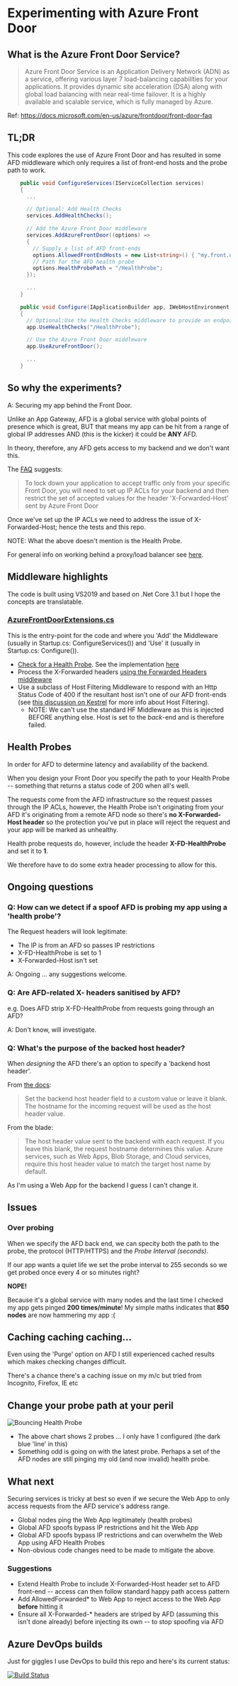 # Experimenting with Azure Front Door

## What is the Azure Front Door Service?

> Azure Front Door Service is an Application Delivery Network (ADN) as a service, offering various layer 7 load-balancing capabilities for your applications. It provides dynamic site acceleration (DSA) along with global load balancing with near real-time failover. It is a highly available and scalable service, which is fully managed by Azure.

Ref: <https://docs.microsoft.com/en-us/azure/frontdoor/front-door-faq>

## TL;DR

This code explores the use of Azure Front Door and has resulted in some AFD middleware which only requires a list of front-end hosts and the probe path to work.

``` csharp
    public void ConfigureServices(IServiceCollection services)
    {
      ...

      // Optional: Add Health Checks
      services.AddHealthChecks();

      // Add the Azure Front Door middleware
      services.AddAzureFrontDoor((options) =>
      {
        // Supply a list of AFD front-ends
        options.AllowedFrontEndHosts = new List<string>() { "my.front.door.net" };
        // Path for the AFD health probe
        options.HealthProbePath = "/HealthProbe";
      });

      ...
    }

    public void Configure(IApplicationBuilder app, IWebHostEnvironment env, IAppRepository appRepository)
    {
      // Optional:Use the Health Checks middleware to provide an endpoint for the AFD probe
      app.UseHealthChecks("/HealthProbe");

      // Use the Azure Front Door middleware
      app.UseAzureFrontDoor();

      ...
    }

```

## So why the experiments?

A: Securing my app behind the Front Door.

Unlike an App Gateway, AFD is a global service with global points of presence which is great, BUT that means my app can be hit from a range of global IP addresses AND (this is the kicker) it could be **ANY** AFD.

In theory, therefore, any AFD gets access to my backend and we don't want this.

The [FAQ](https://docs.microsoft.com/en-us/azure/frontdoor/front-door-faq#how-do-i-lock-down-the-access-to-my-backend-to-only-azure-front-door) suggests:

> To lock down your application to accept traffic only from your specific Front Door, you will need to set up IP ACLs for your backend and then restrict the set of accepted values for the header 'X-Forwarded-Host' sent by Azure Front Door

Once we've set up the IP ACLs we need to address the issue of X-Forwarded-Host; hence the tests and this repo.

NOTE: What the above doesn't mention is the Health Probe.

For general info on working behind a proxy/load balancer see [here](https://docs.microsoft.com/en-us/aspnet/core/host-and-deploy/proxy-load-balancer).

## Middleware highlights

The code is built using VS2019 and based on .Net Core 3.1 but I hope the concepts are translatable.

### [AzureFrontDoorExtensions.cs](WTW.CET.AFD.Middleware\AzureFrontDoorExtensions.cs)

This is the entry-point for the code and where you 'Add' the Middleware (usually in Startup.cs: ConfigureServices()) and 'Use' it (usually in Startup.cs: Configure()).

* [Check for a Health Probe](https://docs.microsoft.com/en-us/azure/frontdoor/front-door-health-probes).  See the implementation [here](WTW.CET.AFD.Middleware\AzureFrontDoorMiddleware.cs)
* Process the X-Forwarded headers [using the Forwarded Headers middleware](https://docs.microsoft.com/en-us/aspnet/core/host-and-deploy/proxy-load-balancer)
* Use a subclass of Host Filtering Middleware to respond with an Http Status Code of 400 if the resultant host isn't one of our AFD front-ends (see [this discussion on Kestrel](https://docs.microsoft.com/en-us/aspnet/core/fundamentals/servers/kestrel) for more info about Host Filtering).
  * NOTE: We can't use the standard HF Middleware as this is injected BEFORE anything else.  Host is set to the *back*-end and is therefore failed.

## Health Probes

In order for AFD to determine latency and availability of the backend.

When you design your Front Door you specify the path to your Health Probe -- something that returns a status code of 200 when all's well.

The requests come from the AFD infrastructure so the request passes through the IP ACLs, however, the Health Probe isn't originating from your AFD it's originating from a remote AFD node so there's **no X-Forwarded-Host header** so the protection you've put in place will reject the request and your app will be marked as unhealthy.

Health probe requests do, however, include the header **X-FD-HealthProbe** and set it to **1**.

We therefore have to do some extra header processing to allow for this.

## Ongoing questions

### Q: How can we detect if a **spoof** AFD is probing my app using a 'health probe'?

The Request headers will look legitimate:

* The IP is from an AFD so passes IP restrictions
* X-FD-HealthProbe is set to 1
* X-Forwarded-Host isn't set

A: Ongoing ... any suggestions welcome.

### Q: Are AFD-related X- headers sanitised by AFD?

e.g. Does AFD strip X-FD-HealthProbe from requests going through an AFD?

A: Don't know, will investigate.

### Q: What's the purpose of the backed host header?

When *designing* the AFD there's an option to specify a 'backend host header'.

From [the docs](https://docs.microsoft.com/en-us/azure/frontdoor/front-door-backend-pool):
> Set the backend host header field to a custom value or leave it blank. The hostname for the incoming request will be used as the host header value.

From the blade:
> The host header value sent to the backend with each request. If you leave this blank, the request hostname determines this value. Azure services, such as Web Apps, Blob Storage, and Cloud services, require this host header value to match the target host name by default.

As I'm using a Web App for the backend I guess I can't change it.

## Issues

### Over probing

When we specify the AFD back end, we can specity both the path to the probe, the protocol (HTTP/HTTPS) and the *Probe Interval (seconds)*.

If our app wants a quiet life we set the probe interval to 255 seconds so we get probed once every 4 or so minutes right?

**NOPE!**

Because it's a global service with many nodes and the last time I checked my app gets pinged **200 times/minute**!  My simple maths indicates that **850 nodes** are now hammering my app :(

## Caching caching caching…

Even using the 'Purge' option on AFD I still experienced cached results which makes checking changes difficult.

There's a chance there's a caching issue on my m/c but tried from Incognito, Firefox, IE etc

## Change your probe path at your peril

![Bouncing Health Probe](readme/Bouncing%20Probe%20Health.PNG?raw=true "Bouncing Health Probe")

* The above chart shows 2 probes ... I only have 1 configured (the dark blue 'line' in this)
* Something odd is going on with the latest probe.  Perhaps a set of the AFD nodes are still pinging my old (and now invalid) health probe.

## What next

Securing services is tricky at best so even if we secure the Web App to only access requests from the AFD service's address range.

* Global nodes ping the Web App legitimately (health probes)
* Global AFD spoofs bypass IP restrictions and hit the Web App
* Global AFD spoofs bypass IP restrictions and can overwhelm the Web App using AFD Health Probes
* Non-obvious code changes need to be made to mitigate the above.

### Suggestions

* Extend Health Probe to include X-Forwarded-Host header set to AFD front-end -- access can then follow standard happy path access pattern
* Add AllowedForwarded* to Web App to reject access to the Web App **before** hitting it
* Ensure all X-Forwarded-* headers are striped by AFD (assuming this isn't done already) before injecting its own -- to stop spoofing via AFD

## Azure DevOps builds

Just for giggles I use DevOps to build this repo and here's its current status:

[![Build Status](https://corp-willistowerswatson.visualstudio.com/CET%20Tools/_apis/build/status/ITCGIO-CET-D-AndyRAFD2-AS%20-%20CI?branchName=master)](https://corp-willistowerswatson.visualstudio.com/CET%20Tools/_build/latest?definitionId=15&branchName=master)
